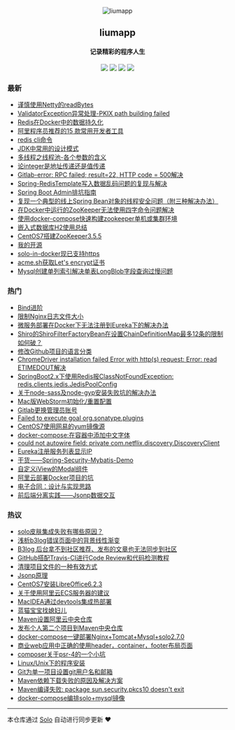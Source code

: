 <p align="center"><img alt="liumapp" src="https://avatars3.githubusercontent.com/u/21333655?v=4"></p><h2 align="center">
liumapp
</h2>

<h4 align="center">记录精彩的程序人生</h4>
<p align="center"><a title="liumapp" target="_blank" href="https://github.com/liumapp/solo-blog"><img src="https://img.shields.io/github/last-commit/liumapp/solo-blog.svg?style=flat-square&color=FF9900"></a>
<a title="GitHub repo size in bytes" target="_blank" href="https://github.com/liumapp/solo-blog"><img src="https://img.shields.io/github/repo-size/liumapp/solo-blog.svg?style=flat-square"></a>
<a title="Solo Version" target="_blank" href="https://github.com/b3log/solo/releases"><img src="https://img.shields.io/badge/solo-3.6.1-f1e05a.svg?style=flat-square&color=blueviolet"></a>
<a title="Hits" target="_blank" href="https://github.com/b3log/hits"><img src="https://hits.b3log.org/liumapp/solo-blog.svg"></a></p>

### 最新

* [谨慎使用Netty的readBytes](https://www.liumapp.com/articles/2019/11/04/1572869617081.html)
* [ValidatorException异常处理-PKIX path building failed](https://www.liumapp.com/articles/2019/10/21/1571622009261.html)
* [Redis在Docker中的数据持久化](https://www.liumapp.com/articles/2019/09/11/1568193356679.html)
* [阿里程序员推荐的15 款常用开发者工具](https://www.liumapp.com/articles/2019/09/10/1568080664459.html)
* [redis cli命令](https://www.liumapp.com/articles/2019/09/10/1568078113519.html)
* [JDK中常用的设计模式](https://www.liumapp.com/articles/2019/09/04/1567559131992.html)
* [多线程之线程池-各个参数的含义](https://www.liumapp.com/articles/2019/08/26/1566821421592.html)
* [论integer是地址传递还是值传递 ](https://www.liumapp.com/articles/2019/08/26/1566806934099.html)
* [Gitlab-error: RPC failed; result=22, HTTP code = 500解决](https://www.liumapp.com/articles/2019/08/21/1566357223658.html)
* [Spring-RedisTemplate写入数据乱码问题的复现与解决](https://www.liumapp.com/articles/2019/08/06/1565075584839.html)
* [Spring Boot Admin排坑指南](https://www.liumapp.com/articles/2019/08/03/1564813578454.html)
* [复现一个典型的线上Spring Bean对象的线程安全问题（附三种解决办法）](https://www.liumapp.com/articles/2019/07/16/1563262974392.html)
* [在Docker中运行的ZooKeeper无法使用四字命令问题解决](https://www.liumapp.com/articles/2019/07/08/1562568246195.html)
* [使用docker-compose快速构建zookeeper单机或集群环境](https://www.liumapp.com/articles/2019/06/25/1561428785608.html)
* [嵌入式数据库H2使用总结](https://www.liumapp.com/articles/2019/06/19/1560927351722.html)
* [CentOS7搭建ZooKeeper3.5.5](https://www.liumapp.com/articles/2019/06/10/1560135259222.html)
* [我的开源](https://www.liumapp.com/my-github-repos)
* [solo-in-docker现已支持https](https://www.liumapp.com/articles/2019/05/23/1558578407774.html)
* [acme.sh获取Let's encrypt证书](https://www.liumapp.com/articles/2019/05/23/1558574698880.html)
* [Mysql创建单列索引解决单表LongBlob字段查询过慢问题](https://www.liumapp.com/articles/2019/05/21/1558429665771.html)

### 热门

* [Bind进阶](https://www.liumapp.com/articles/2017/06/21/1498030426224.html)
* [限制Nginx日志文件大小](https://www.liumapp.com/articles/2017/06/01/1496286037699.html)
* [微服务部署在Docker下无法注册到Eureka下的解决办法](https://www.liumapp.com/articles/2018/03/08/1520472997932.html)
* [Shiro的ShiroFilterFactoryBean在设置ChainDefinitionMap最多12条的限制如何破？](https://www.liumapp.com/articles/2017/09/15/1505441552045.html)
* [修改Github项目的语言分类](https://www.liumapp.com/articles/2017/08/09/1502242821686.html)
* [ChromeDriver installation failed Error with http(s) request: Error: read ETIMEDOUT解决](https://www.liumapp.com/articles/2017/10/27/1509069874940.html)
* [SpringBoot2.x下使用Redis报ClassNotFoundException: redis.clients.jedis.JedisPoolConfig](https://www.liumapp.com/articles/2018/09/18/1537239301796.html)
* [关于node-sass及node-gyp安装失败坑的解决办法](https://www.liumapp.com/articles/2018/01/03/1514943853653.html)
* [Mac版WebStorm初始化/重置配置](https://www.liumapp.com/articles/2017/11/01/1509508105179.html)
* [Gitlab更换管理员账号](https://www.liumapp.com/articles/2017/09/20/1505869072729.html)
* [Failed to execute goal org.sonatype.plugins](https://www.liumapp.com/articles/2017/11/27/1511745116428.html)
* [CentOS7使用网易的yum镜像源](https://www.liumapp.com/articles/2017/08/01/1501551825701.html)
* [docker-compose:在容器中添加中文字体](https://www.liumapp.com/articles/2018/06/05/1528179707247.html)
* [could not autowire field: private com.netflix.discovery.DiscoveryClient](https://www.liumapp.com/articles/2018/01/19/1516349558499.html)
* [Eureka注册服务列表显示IP](https://www.liumapp.com/articles/2018/03/09/1520558595253.html)
* [干货——Spring-Security-Mybatis-Demo](https://www.liumapp.com/articles/2018/02/03/1517659378683.html)
* [自定义iView的Modal组件](https://www.liumapp.com/articles/2018/05/29/1527511707286.html)
* [阿里云部署Docker项目的坑](https://www.liumapp.com/articles/2018/08/14/1534256216773.html)
* [电子合同：设计与实现思路](https://www.liumapp.com/articles/2017/09/19/1505806687238.html)
* [前后端分离实践——Jsonp数据交互](https://www.liumapp.com/articles/2017/11/08/1510100732467.html)

### 热议

* [solo皮肤集成失败有哪些原因？](https://www.liumapp.com/articles/2017/06/29/1498706154791.html)
* [浅析b3log错误页面中的背景线性渐变](https://www.liumapp.com/articles/2017/06/17/1497670906119.html)
* [B3log 后台拿不到社区推荐、发布的文章也无法同步到社区](https://www.liumapp.com/articles/2017/07/12/1499827297261.html)
* [GitHub搭配Travis-CI进行Code Review和代码检测教程](https://www.liumapp.com/articles/2019/01/11/1547190585269.html)
* [清理项目文件的一种有效方式](https://www.liumapp.com/articles/2017/10/09/1507536204078.html)
* [Jsonp原理](https://www.liumapp.com/articles/2017/11/03/1509714956126.html)
* [CentOS7安装LibreOffice6.2.3](https://www.liumapp.com/articles/2019/04/25/1556178926172.html)
* [关于使用阿里云ECS服务器的建议](https://www.liumapp.com/articles/2017/06/15/1497496608534.html)
* [MacIDEA通过devtools集成热部署](https://www.liumapp.com/articles/2017/08/25/1503644138971.html)
* [蓝猫宝宝找媳妇儿](https://www.liumapp.com/articles/2017/10/11/1507704304838.html)
* [Maven设置阿里云中央仓库](https://www.liumapp.com/articles/2017/10/22/1508647241163.html)
* [发布个人第二个项目到Maven中央仓库](https://www.liumapp.com/articles/2017/11/15/1510713422953.html)
* [docker-compose一键部署Nginx+Tomcat+Mysql+solo2.7.0](https://www.liumapp.com/articles/2018/05/17/1526479530037.html)
* [商业web应用中正确的使用header，container，footer布局页面](https://www.liumapp.com/articles/2017/03/04/1488590207037.html)
* [composer关于psr-4的一个小坑](https://www.liumapp.com/articles/2017/03/22/1490170969445.html)
* [Linux/Unix下的程序安装](https://www.liumapp.com/articles/2017/06/08/1496888135985.html)
* [Git为单一项目设置git用户名和邮箱](https://www.liumapp.com/articles/2017/10/25/1508933894966.html)
* [Maven依赖下载失败的原因及解决方案](https://www.liumapp.com/articles/2018/03/02/1519962410735.html)
* [Maven编译失败: package sun.security.pkcs10 doesn't exit](https://www.liumapp.com/articles/2018/07/28/1532778240331.html)
* [docker-compose编排solo+mysql镜像](https://www.liumapp.com/articles/2019/04/04/1554361784974.html)

---

本仓库通过 [Solo](https://github.com/b3log/solo) 自动进行同步更新 ❤️ 
